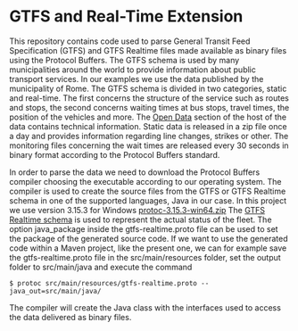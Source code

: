 GTFS and Real-Time Extension
============================
This repository contains code used to parse General Transit Feed Specification (GTFS) and GTFS Realtime files made available as 
binary files  using the Protocol Buffers. 
The GTFS schema is used by many municipalities around the world to provide information about public transport services. In our 
examples we use the data published by the municipality of Rome. 
The GTFS schema is divided in two categories, static and real-time. The first concerns the structure of the service such as routes 
and stops, the second concerns waiting times at bus stops, travel times, the position of the vehicles and more. The [Open Data](https://romamobilita.it/it/tecnologie/open-data) 
section of the host of the data contains technical information. Static data is released in a zip file once a day and provides information 
regarding line changes, strikes or other. The monitoring files concerning the wait times are released every 30 seconds in binary 
format according to the Protocol Buffers standard.

In order to parse the data we need to download the Protocol Buffers compiler choosing the executable according to our operating system.
The compiler is used to create the source files from the GTFS or GTFS Realtime schema in one of the supported languages, Java in our case. 
In this project we use version 3.15.3 for Windows [protoc-3.15.3-win64.zip](https://github.com/protocolbuffers/protobuf/releases/download/v3.15.3/protoc-3.15.3-win64.zip)
The [GTFS Realtime schema](https://developers.google.com/transit/gtfs-realtime) is used to represent the actual status of the fleet. The option
java_package inside the gtfs-realtime.proto file can be used to set the package of the generated source code. If we want to use the generated code 
within a Maven project, like the present one, we can for example save the gtfs-realtime.proto file in the src/main/resources folder, set the 
output folder to src/main/java and execute the command 

    $ protoc src/main/resources/gtfs-realtime.proto --java_out=src/main/java/ 
    
The compiler will create the Java class with the interfaces used to access the data delivered as binary files.